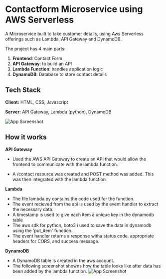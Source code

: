 
# **Contactform Microservice using AWS Serverless**

A Microservice built to take customer details, using Aws Serverless offerings such as Lambda, API Gateway and DynamoDB.

The project has 4 main parts:
1. **Frontend**: Contact Form
2. **API Gateway**: to build an API
3. **Lambda Function**: handles application logic
4. **DynamoDB**: Database to store contact details





## **Tech Stack**

**Client:** HTML, CSS, Javascript

**Server:** API Gateway, Lambda (python), DynamoDB






![App Screenshot](https://microservice-contactform.s3.ap-south-1.amazonaws.com/gif.gif?response-content-disposition=inline&X-Amz-Security-Token=IQoJb3JpZ2luX2VjENf%2F%2F%2F%2F%2F%2F%2F%2F%2F%2FwEaCmFwLXNvdXRoLTEiRjBEAiBL%2B9WOfWBGIT%2BMdM51u4fAIRU2%2FhrQaWADE%2FWHtVSq0gIgd%2BGa7MKRcHaHGC1xuizcPch%2FeLyRTMZo1nqJxqlkQm0qhAMI0f%2F%2F%2F%2F%2F%2F%2F%2F%2F%2FARABGgw2MTMxMTUxNjQxNjQiDIIOpwZhHbBCTAE15CrYAnNTXw4ah1cJ%2BDAB0%2FiWkDhJOTvjZ7Sqx4OZ%2B0JDZFE5fDLBqOzT96HlVYR3uZ4NKH5aj7uhikV6CTfl6xNdo0hDABO6DDQd2dOBXRRjKOBd0ba5M5TvySH9zD7oTJ16me9suvM77u8M1nzRRrifYutd4OIah0OJ3oI%2Fhk9W8juhN7gQmxRsgepm7PX04U4oADTJO52HCAmfoEnf5yDURP2moqaZVI3NnH9o6Jd%2BK4GRZG%2FFTDMkReZwKEVuTrT9W%2BmmXkVocE76W%2FJ8yYOOoWbQMHO2DdaJEtGJMsP1M69LLl756y%2BUqPQFe3kc8C%2BfYgE1GLu60qBL3TD%2Budk3zKAycByQB4o8%2FnJG0HFqdh9KWSfCrIytAiwbBzszv2Hl4mdW6SJF%2F6gmEzbFMk8KPSRry3XmVSRDZ7LEbgjcOSJz1CDimBua4GRAK%2B64SlKEBjlBDmHqhBRBMO68k6IGOrQCdf8Jgun1sA%2FCVuPCJCVFm%2BgrbEuKK%2Bwk2DVhGR%2BbLx%2FfdCOAf37ekvwz2mb%2Bksr%2BY8AHtnaxsSpShHXAj9tf98iI2TN8ZFoq3IwUyDDF9SeDW8dX7fmFvH1Jhfhaf%2BQ1vJTHIMq2n7uE4jGTnKwq9SBtKACfvoCklW22jpl2caHgiH%2FxQkVAj0t6BDtLr7vr4uRHwoB0z4t7st48vxOUKBg%2BNy42mESNEdERKUOADS0H1MEw3Kes2AMebxG3jmJCgzGqitVTSrKGdECWGc5KoEtFLeXVg7zFCvwoRbBj9uzrNdQPDmeIlzqiUwLuYQqvd9J7WnBkeH9s62AR03NWrTmdbiSX%2BM7%2BhMHrr4LG%2BbBUk1Mnt1re96ihoE75fSAhWOhBvgkQPlZZEtmS4vZQ%2Fx4GzkI%3D&X-Amz-Algorithm=AWS4-HMAC-SHA256&X-Amz-Date=20230423T095500Z&X-Amz-SignedHeaders=host&X-Amz-Expires=300&X-Amz-Credential=ASIAY5QEC6YCKFB3KTUE%2F20230423%2Fap-south-1%2Fs3%2Faws4_request&X-Amz-Signature=1868b78e345760c094094abcce2378b633480a623efb97cfdffcf9cdb8b1e93a)


## **How it works**

**API Gateway**

- Used the AWS API Gateway to create an API that would allow the frontend to communicate with the lambda function.
 

- A /contact resource was created and POST method was added. This was then integrated with the lambda function


**Lambda**
- The file lambda.py contains the code used for the function.
- The event recieved from the api is used by the event handler to extract the necessary data.
- A timestamp is used to give each item a unique key in the dynamodb table
- The aws sdk for python, boto3 i used to save the data in dynamodb using the 'put_item' function.
- The event handler returns a response witha status code, appropriate headers for CORS, and success message.

**DynamoDB**
- A DynamoDB table is created in the aws account.
- The following screenshot showns how the table looks like after data has been added by the lambda function.
![App Screenshot](https://microservice-contactform.s3.ap-south-1.amazonaws.com/ss.png?response-content-disposition=inline&X-Amz-Security-Token=IQoJb3JpZ2luX2VjENf%2F%2F%2F%2F%2F%2F%2F%2F%2F%2FwEaCmFwLXNvdXRoLTEiRjBEAiBL%2B9WOfWBGIT%2BMdM51u4fAIRU2%2FhrQaWADE%2FWHtVSq0gIgd%2BGa7MKRcHaHGC1xuizcPch%2FeLyRTMZo1nqJxqlkQm0qhAMI0f%2F%2F%2F%2F%2F%2F%2F%2F%2F%2FARABGgw2MTMxMTUxNjQxNjQiDIIOpwZhHbBCTAE15CrYAnNTXw4ah1cJ%2BDAB0%2FiWkDhJOTvjZ7Sqx4OZ%2B0JDZFE5fDLBqOzT96HlVYR3uZ4NKH5aj7uhikV6CTfl6xNdo0hDABO6DDQd2dOBXRRjKOBd0ba5M5TvySH9zD7oTJ16me9suvM77u8M1nzRRrifYutd4OIah0OJ3oI%2Fhk9W8juhN7gQmxRsgepm7PX04U4oADTJO52HCAmfoEnf5yDURP2moqaZVI3NnH9o6Jd%2BK4GRZG%2FFTDMkReZwKEVuTrT9W%2BmmXkVocE76W%2FJ8yYOOoWbQMHO2DdaJEtGJMsP1M69LLl756y%2BUqPQFe3kc8C%2BfYgE1GLu60qBL3TD%2Budk3zKAycByQB4o8%2FnJG0HFqdh9KWSfCrIytAiwbBzszv2Hl4mdW6SJF%2F6gmEzbFMk8KPSRry3XmVSRDZ7LEbgjcOSJz1CDimBua4GRAK%2B64SlKEBjlBDmHqhBRBMO68k6IGOrQCdf8Jgun1sA%2FCVuPCJCVFm%2BgrbEuKK%2Bwk2DVhGR%2BbLx%2FfdCOAf37ekvwz2mb%2Bksr%2BY8AHtnaxsSpShHXAj9tf98iI2TN8ZFoq3IwUyDDF9SeDW8dX7fmFvH1Jhfhaf%2BQ1vJTHIMq2n7uE4jGTnKwq9SBtKACfvoCklW22jpl2caHgiH%2FxQkVAj0t6BDtLr7vr4uRHwoB0z4t7st48vxOUKBg%2BNy42mESNEdERKUOADS0H1MEw3Kes2AMebxG3jmJCgzGqitVTSrKGdECWGc5KoEtFLeXVg7zFCvwoRbBj9uzrNdQPDmeIlzqiUwLuYQqvd9J7WnBkeH9s62AR03NWrTmdbiSX%2BM7%2BhMHrr4LG%2BbBUk1Mnt1re96ihoE75fSAhWOhBvgkQPlZZEtmS4vZQ%2Fx4GzkI%3D&X-Amz-Algorithm=AWS4-HMAC-SHA256&X-Amz-Date=20230423T102113Z&X-Amz-SignedHeaders=host&X-Amz-Expires=300&X-Amz-Credential=ASIAY5QEC6YCKFB3KTUE%2F20230423%2Fap-south-1%2Fs3%2Faws4_request&X-Amz-Signature=897524fc9afc7d8b252c960083890d5dd3dbe77e83aee2d70db1c5c59c430449)




